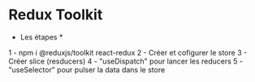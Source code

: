 # Redux Toolkit

* Les étapes *

1 - npm i @reduxjs/toolkit react-redux
2 - Créer et cofigurer le store
3 - Créer slice (resducers)
4 - "useDispatch" pour lancer les reducers
5 - "useSelector" pour pulser la data dans le store